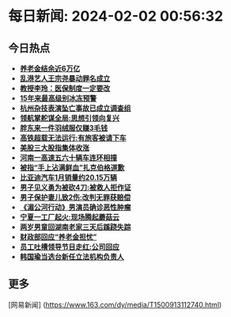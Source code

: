 
# 每日新闻: 2024-02-02 00:56:32
## 今日热点

- **[养老金结余近6万亿](https://www.163.com/search?keyword=%E5%85%BB%E8%80%81%E9%87%91%E7%BB%93%E4%BD%99%E8%BF%916%E4%B8%87%E4%BA%BF)**
- **[乱港艺人王宗尧暴动罪名成立](https://www.163.com/search?keyword=%E4%B9%B1%E6%B8%AF%E8%89%BA%E4%BA%BA%E7%8E%8B%E5%AE%97%E5%B0%A7%E6%9A%B4%E5%8A%A8%E7%BD%AA%E5%90%8D%E6%88%90%E7%AB%8B)**
- **[教授李玲：医保制度一定要改](https://www.163.com/search?keyword=%E6%95%99%E6%8E%88%E6%9D%8E%E7%8E%B2%EF%BC%9A%E5%8C%BB%E4%BF%9D%E5%88%B6%E5%BA%A6%E4%B8%80%E5%AE%9A%E8%A6%81%E6%94%B9)**
- **[15年来最高级别冰冻预警](https://www.163.com/search?keyword=15%E5%B9%B4%E6%9D%A5%E6%9C%80%E9%AB%98%E7%BA%A7%E5%88%AB%E5%86%B0%E5%86%BB%E9%A2%84%E8%AD%A6)**
- **[杭州杂技表演坠亡事故已成立调查组](https://www.163.com/search?keyword=%E6%9D%AD%E5%B7%9E%E6%9D%82%E6%8A%80%E8%A1%A8%E6%BC%94%E5%9D%A0%E4%BA%A1%E4%BA%8B%E6%95%85%E5%B7%B2%E6%88%90%E7%AB%8B%E8%B0%83%E6%9F%A5%E7%BB%84)**
- **[领航掌舵谋全局:思想引领向复兴](https://www.163.com/search?keyword=%E9%A2%86%E8%88%AA%E6%8E%8C%E8%88%B5%E8%B0%8B%E5%85%A8%E5%B1%80+%E6%80%9D%E6%83%B3%E5%BC%95%E9%A2%86%E5%90%91%E5%A4%8D%E5%85%B4)**
- **[胖东来一件羽绒服仅赚3毛钱](https://www.163.com/search?keyword=%E8%83%96%E4%B8%9C%E6%9D%A5%E4%B8%80%E4%BB%B6%E7%BE%BD%E7%BB%92%E6%9C%8D%E4%BB%85%E8%B5%9A3%E6%AF%9B%E9%92%B1)**
- **[高铁超载无法运行:有旅客被请下车](https://www.163.com/search?keyword=%E9%AB%98%E9%93%81%E8%B6%85%E8%BD%BD%E6%97%A0%E6%B3%95%E8%BF%90%E8%A1%8C+%E6%9C%89%E6%97%85%E5%AE%A2%E8%A2%AB%E8%AF%B7%E4%B8%8B%E8%BD%A6)**
- **[美股三大股指集体收涨](https://www.163.com/search?keyword=%E7%BE%8E%E8%82%A1%E4%B8%89%E5%A4%A7%E8%82%A1%E6%8C%87%E9%9B%86%E4%BD%93%E6%94%B6%E6%B6%A8)**
- **[河南一高速五六十辆车连环相撞](https://www.163.com/search?keyword=%E6%B2%B3%E5%8D%97%E4%B8%80%E9%AB%98%E9%80%9F%E4%BA%94%E5%85%AD%E5%8D%81%E8%BE%86%E8%BD%A6%E8%BF%9E%E7%8E%AF%E7%9B%B8%E6%92%9E)**
- **[被指“手上沾满鲜血”扎克伯格道歉](https://www.163.com/search?keyword=%E8%A2%AB%E6%8C%87%E2%80%9C%E6%89%8B%E4%B8%8A%E6%B2%BE%E6%BB%A1%E9%B2%9C%E8%A1%80%E2%80%9D%E6%89%8E%E5%85%8B%E4%BC%AF%E6%A0%BC%E9%81%93%E6%AD%89)**
- **[比亚迪汽车1月销量约20.15万辆](https://www.163.com/search?keyword=%E6%AF%94%E4%BA%9A%E8%BF%AA%E6%B1%BD%E8%BD%A61%E6%9C%88%E9%94%80%E9%87%8F%E7%BA%A620.15%E4%B8%87%E8%BE%86)**
- **[男子见义勇为被砍4刀:被救人拒作证](https://www.163.com/search?keyword=%E7%94%B7%E5%AD%90%E8%A7%81%E4%B9%89%E5%8B%87%E4%B8%BA%E8%A2%AB%E7%A0%8D4%E5%88%80+%E8%A2%AB%E6%95%91%E4%BA%BA%E6%8B%92%E4%BD%9C%E8%AF%81)**
- **[男子保护妻儿致2伤:改判无罪获赔偿](https://www.163.com/search?keyword=%E7%94%B7%E5%AD%90%E4%BF%9D%E6%8A%A4%E5%A6%BB%E5%84%BF%E8%87%B42%E4%BC%A4+%E6%94%B9%E5%88%A4%E6%97%A0%E7%BD%AA%E8%8E%B7%E8%B5%94%E5%81%BF)**
- **[《湄公河行动》男演员确诊恶性肿瘤](https://www.163.com/search?keyword=%E3%80%8A%E6%B9%84%E5%85%AC%E6%B2%B3%E8%A1%8C%E5%8A%A8%E3%80%8B%E7%94%B7%E6%BC%94%E5%91%98%E7%A1%AE%E8%AF%8A%E6%81%B6%E6%80%A7%E8%82%BF%E7%98%A4)**
- **[宁夏一工厂起火:现场腾起蘑菇云](https://www.163.com/search?keyword=%E5%AE%81%E5%A4%8F%E4%B8%80%E5%B7%A5%E5%8E%82%E8%B5%B7%E7%81%AB+%E7%8E%B0%E5%9C%BA%E8%85%BE%E8%B5%B7%E8%98%91%E8%8F%87%E4%BA%91)**
- **[两岁男童回湖南老家三天后蹊跷失踪](https://www.163.com/search?keyword=%E4%B8%A4%E5%B2%81%E7%94%B7%E7%AB%A5%E5%9B%9E%E6%B9%96%E5%8D%97%E8%80%81%E5%AE%B6%E4%B8%89%E5%A4%A9%E5%90%8E%E8%B9%8A%E8%B7%B7%E5%A4%B1%E8%B8%AA)**
- **[财政部回应“养老金担忧”](https://www.163.com/search?keyword=%E8%B4%A2%E6%94%BF%E9%83%A8%E5%9B%9E%E5%BA%94%E2%80%9C%E5%85%BB%E8%80%81%E9%87%91%E6%8B%85%E5%BF%A7%E2%80%9D)**
- **[员工吐槽领导节目走红:公司回应](https://www.163.com/search?keyword=%E5%91%98%E5%B7%A5%E5%90%90%E6%A7%BD%E9%A2%86%E5%AF%BC%E8%8A%82%E7%9B%AE%E8%B5%B0%E7%BA%A2+%E5%85%AC%E5%8F%B8%E5%9B%9E%E5%BA%94)**
- **[韩国瑜当选台新任立法机构负责人](https://www.163.com/search?keyword=%E9%9F%A9%E5%9B%BD%E7%91%9C%E5%BD%93%E9%80%89%E5%8F%B0%E6%96%B0%E4%BB%BB%E7%AB%8B%E6%B3%95%E6%9C%BA%E6%9E%84%E8%B4%9F%E8%B4%A3%E4%BA%BA)**

## 更多
[网易新闻] (https://www.163.com/dy/media/T1500913112740.html)
